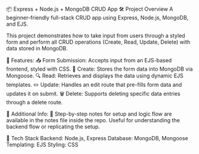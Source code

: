📦 Express + Node.js + MongoDB CRUD App
🛠 Project Overview
A beginner-friendly full-stack CRUD app using Express, Node.js, MongoDB, and EJS.

This project demonstrates how to take input from users through a styled form and perform all CRUD operations (Create, Read, Update, Delete) with data stored in MongoDB.


🔑 Features:
📥 Form Submission: Accepts input from an EJS-based frontend, styled with CSS.
💾 Create: Stores the form data into MongoDB via Mongoose.
🔍 Read: Retrieves and displays the data using dynamic EJS templates.
✏️ Update: Handles an edit route that pre-fills form data and updates it on submit.
🗑️ Delete: Supports deleting specific data entries through a delete route.



🧾 Additional Info:
📒 Step-by-step notes for setup and logic flow are available in the notes file inside the repo. Useful for understanding the backend flow or replicating the setup.

📁 Tech Stack
Backend: Node.js, Express
Database: MongoDB, Mongoose
Templating: EJS
Styling: CSS
